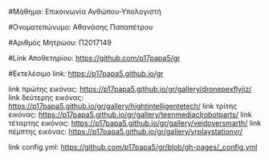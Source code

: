 #Μάθημα: Επικοινωνία Ανθώπου-Υπολογιστή

#Ονοματεπώνυμο: Αθανάσης Παπαπέτρου

#Αριθμός Μητρώου: Π2017149

#Link Αποθετηρίου: https://github.com/p17papa5/gr

#Εκτελέσιμο link: https://p17papa5.github.io/gr

link πρώτης εικόνας: https://p17papa5.github.io/gr/gallery/dronepexflyjiz/
link δεύτερης εικόνας: https://p17papa5.github.io/gr/gallery/hightintelligentetech/
link τρίτης εικόνας: https://p17papa5.github.io/gr/gallery/teenmediaclrobotparts/
link τέταρτης εικόνας: https://p17papa5.github.io/gr/gallery/veidoversmarth/
link πέμπτης εικόνας: https://p17papa5.github.io/gr/gallery/vrplaystationvr/

link config.yml: https://github.com/p17papa5/gr/blob/gh-pages/_config.yml
